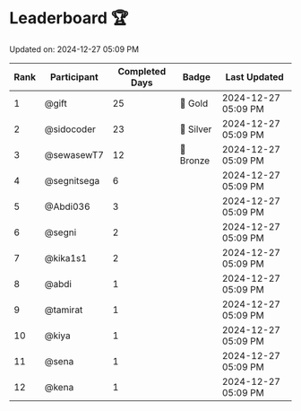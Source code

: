 # Leaderboard 🏆

Updated on: 2024-12-27 05:09 PM

| Rank | Participant       | Completed Days | Badge      | Last Updated         |
|------|-------------------|----------------|------------|----------------------|
| 1    | @gift             | 25             | 🏅 Gold     | 2024-12-27 05:09 PM |
| 2    | @sidocoder        | 23             | 🥈 Silver   | 2024-12-27 05:09 PM |
| 3    | @sewasewT7        | 12             | 🥉 Bronze   | 2024-12-27 05:09 PM |
| 4    | @segnitsega       | 6              |            | 2024-12-27 05:09 PM |
| 5    | @Abdi036          | 3              |            | 2024-12-27 05:09 PM |
| 6    | @segni            | 2              |            | 2024-12-27 05:09 PM |
| 7    | @kika1s1          | 2              |            | 2024-12-27 05:09 PM |
| 8    | @abdi             | 1              |            | 2024-12-27 05:09 PM |
| 9    | @tamirat          | 1              |            | 2024-12-27 05:09 PM |
| 10   | @kiya             | 1              |            | 2024-12-27 05:09 PM |
| 11   | @sena             | 1              |            | 2024-12-27 05:09 PM |
| 12   | @kena             | 1              |            | 2024-12-27 05:09 PM |
